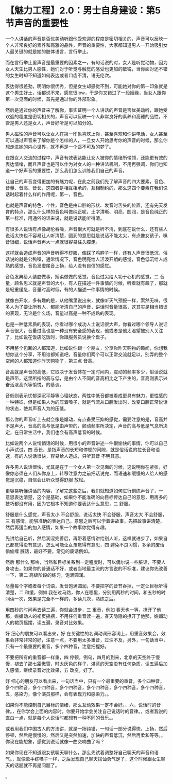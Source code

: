 # 【魅力工程】2.0：男士自身建设：第5节声音的重要性

一个人讲话的声音是否优美动听跟他受欢迎的程度是密切相关的，声音可以反映一个人非常良好的素养和高雅的品性，声音的重要性，大家都知道男人一开始吸引女人最关键的就是她的肢体语言，言行举止。

而在言行举止里声音是最重要的因素之一，有句话说的对，女人是听觉动物，因为女人天生比男人感性，她们对于听觉与触觉的感受也更加的敏锐，当你面对还不错的女生时却不知道如何表达或者口齿不清，语无伦次。

表达得很差劲，明明你很优秀，但是女生却感觉不到，可能她对你的第一印象就是这个男生好土，话都说不来，感觉很low，于是你又错过了一段姻缘，当女人跟你第一次见面的时候，首先是通过你的外部形象。

然后是通过你的声音来了解你，事实证明一个人讲话的声音是否优美动听，跟她受欢迎的程度是密切相关的，声音可以反映一个人非常良好的素养和高雅的品性，不管是男人还是女人，声音好听是可以加分的。

男人磁性的声音可以让女人在第一印象喜欢上你，甚至喜欢和你讲电话，女人甚至可以通过声音来了解你是个怎样的人，一旦女人开始思考你的声音的时候，那么你想走进她的内心世界，就不再是一个遥不可及的梦了。

在跟女人交流的过程中，声音有效表达能让女人被你的情绪所带领，还能更有效的表达情绪，而且声音也是可以作为对女人的一种讲法机制，不用再强调，你们也知道一个好声音的重要性，那么我们怎么训练我们自己的声音。

让自己的声音变得更加的有魅力呢，在此之前我们先了解声音的四大要素，音色、音量、音高、音长，这四者是相互相承的，互相制约的，那么这四个要素在我们说话时起着什么样的作用呢，第一，音色。

也就是声音的特色、个性，音色是由口腔的形状、发音时舌头的位置，还有先天发育的特点，那么什么样的音色叫做纯正呢，土字清晰、明亮、圆润，是音色纯正的第一标准，用通俗的话来说，就是说话能听得清。

有很多人说话有点像胡伦吞噪，声音很大可就是听不清，到底在说什么，还有些人说话太快也不容易让人听清楚，圆润的意思就是说话不能太尖，有点像女孩子，嗓音很细，说话声音再大一点就很容易往头腔走。

这样就会造成声音的声音听得不舒服，像踩了鸡脖子一样，还有人声音很低沉，俗话说的就是公鸭嗓，通常情况下，音色明亮给人活泼开朗的感觉，音色低沉给人成熟的感觉，音色发虚尾音上扬，给人没有自信的感觉。

音色发典给人装腔做事，娇柔做做的感觉，音色过尖给人功于心机的感觉，二 音量，顾名思义就是声音的大小，有人在描述一件事情的时候，听着就有趣了，那就是轻重缓急，音量时高时低，有的人描述一件事情的时候。

就像白开水，多有趣的是，从他嘴里说出来，就像听天气预报一样，索然无味，很多人为了要让所有人，都能听清自己的声音，讲话时音量很高，这其实是相当错误的表现，无论是什么场，音量过高是一种不成熟的表现。

也是一种低素质的表现，你看过哪个成功人士说话很大声，你看过哪个领导人说话声音很大，音量过高也是一种没有安全感的表现，他或者是他太渴望被别人关注了，比如说在饭店吃饭时，你跟服务员说换个盘子。

不用整个包厢的人都知道，比如说你跟一个朋友，分享你昨天购物的趣闻，你想我想你这个分享，不用谁都知道吧，音量你们两个可以正常交流就足以，别弄的整个空间的人都知道你昨天购物了，第三点 音高。

音高就是声音的高低，它取决于发音体在一定时间内，震动的频率多少，俗话说就是声带，这里所指的高与低，是由个人不同的音高相比之下产生的，音高则表示兴奋活泼高兴等愉悦，的基调。

音低则表示忧郁深沉平静等心理状态，两性中低音都被看成更具有魅力，更性感的一种特征，但是如果人为的压着嗓子，就是气流从口腔发出时，改变口腔正常说话的状态，使其声音人为的压低。

那么你的声音听上去就会像是煽动，有点备受压抑的感觉，需要注意的是，音高并不是声大，音高的高与低是由声带的，颤动频率所决定，声音的高与低是气息所决定，在日常生活中，我们也会有高声低音的时候。

比如说两个人说悄悄话的时候，用很小的声音讲述一件很愉快的事情，你可以自己小声试试，四 音长，是指声音的长短和停顿的间隙，就是俗话说的拉长音和语速，有的人说话很快，容易给人造成，只听其音 不明其意。

许多男人说话很快，尤其是在于一个女人第一次见面的时候，这说明你在紧张，好像你必须在人们从你身上，转移注意力之前把话说完，而语速和缓慢的人给人的感觉是沉稳，自信会让听众觉得舒服 放松。

更容易听懂讲话的内容，了解完这些之后，我们就知道如何进行训练声音了，一 意思表达清楚，这个是基础，如果你不能准确的向目标传达自己的意思，用再多的技巧都没有用，因为它根本不知道你要表达什么意思，二 舒服。

舒服是什么感觉，声音太小 不会舒服，说话太快 不会舒服，声音太大 不会舒服，三 有感情，能够准确的表达自己，意思之后可以学着讲故事，先把故事讲清楚，然后再适当的加入感情，如果一个故事你觉得有趣。

先讲给自己听，然后润涩完善后，再带着感情讲给别人听，这样就进步了，如果自己都觉得没有意思，怎么可能让女孩觉得有意思，四 避免不良习惯，多余的废话 偷偷缠 脏话，最好不要，常见的废话例如。

然后 那什么 那啥，当然和目标关系到一定程度时，可以偶尔说一些脏话，不要人身攻击，如果你的普通话不好，或者当地最主流的方言说的不标准，建议你先改善一下，第二 高级阶段的练习，饱满圆润。

尽量每个字或者每个词语，发音饱满圆润，不要把字的音节吞掉，一定让目标听得清楚，二 和缓，例如 我在过马路，你人在哪里，分别用两秒的时间，和五秒的时间读一次，效果是完全不一样的，多读几次，熟练之后。

用四秒的时间再去读三遍，你就会进步，三 重音，例如 春天也一等，撩开了他那，嫵媚动人的裙页摇摆，不用任何重音读一遍，春天隐隐的撩开了他那，嫵媚动人的裙页摇摆，读五遍，录音对比效果。

好 细心的朋友可以看出来，好 在关键性的名词动词形容词上，用重音效果会，效果会非常非常的好，注意一点，不要用太多重音，过油不及，另外，一句话当中，只有一个最重要的重音，多个四种音，注意把握好。

不要把所有的重音都一样重，四 停顿，例句，四月的到来，北京的天空终于慢慢，褪去了那七霜傲雪，时太灰色的样子，湛蓝的天空没有任何杂质，读五遍后加入感情，继续录音对比效果，五 改变，好了。

好 细心的朋友可以看出来，一句话当中，只有一个最重要的重音，多个四种音，多个四种音，多个四种音，多个四种音，多个四种音，多个四种音，多个四种音，五，感染力，像个演员那样，会有表现力和感染力。。

如果你不能控制自己目标的情绪，那么互动效果一定不会好。，六，说话时的音律。，在你学会上面的内容时，你要开始学会关注自己说话时的音律。，或者我说的直白一点，就是每个人说话时都想有一种不同的音乐。。

或者用我们中国古人的方法讲，就是一扬钝错，一句话一部分说得快，上扬，然后停顿，然后是慢慢的，然后又是突然加速，加快的声音低沉，然后再柔和等等。，你现在能想象，感觉到说话就像一曲交响曲了吗？

如果你现在不知道跟女孩聊天聊什么，那么先试着调整好自己聊天的声音和语气。，就像歌手练嗓子一样，之后发现自己聊天搭讪勇气足了，这个时候跟女生聊天的话题就不再是问题了。

。